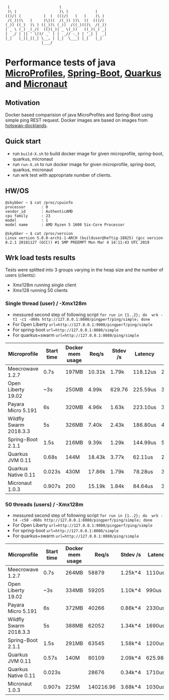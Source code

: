      (                      (
     )\ )                   )\ )            (
    (()/( (          (  (  (()/(   (   (    )\ )
     /(_)))\   (     )\))(  /(_)) ))\  )(  (()/(
    (_)) ((_)  )\ ) ((_))\ (_))  /((_)(()\  /(_))
    | _ \ (_) _(_/(  (()(_)| _ \(_))   ((_)(_) _|
    |  _/ | || ' \))/ _` | |  _// -_) | '_| |  _|
    |_|   |_||_||_| \__, | |_|  \___| |_|   |_|
                    |___/

# Performance tests of java [MicroProfiles](https://microprofile.io/), [Spring-Boot](https://spring.io/projects/spring-boot), [Quarkus](https://quarkus.io/) and [Micronaut](https://micronaut.io/)

## Motivation

Docker based comparision of java MicroProfiles and Spring-Boot using simple ping REST request. Docker images are based
on images from [hotswap-docklands](https://github.com/HotswapProjects/hotswap-docklands).
## Quick start

* run `build-X.sh` to build docker image for given microprofile, spring-boot, quarkus, micronaut
* run `run-X.sh` to run docker image for given microprofile, spring-boot, quarkus, micronaut
* run wrk test with appropriate number of clients.

## HW/OS
```
@skybber ~ $ cat /proc/cpuinfo
processor       : 0
vendor_id       : AuthenticAMD
cpu family      : 23
model           : 1
model name      : AMD Ryzen 5 1600 Six-Core Processor

@skybber ~ $ cat /proc/version
Linux version 5.0.0-arch1-1-ARCH (builduser@heftig-18825) (gcc version 8.2.1 20181127 (GCC)) #1 SMP PREEMPT Mon Mar 4 14:11:43 UTC 2019
```

## Wrk load tests results

Tests were splitted into 3 groups varying in the heap size and the number of users (clients):

- Xmx128m running single client
- Xmx128 running 50 clients

### Single thread (user) / -Xmx128m

* messured second step of following script `for run in {1..2}; do  wrk -t1 -c1 -d60s http://127.0.0.1:8080/pingperf/ping/simple; done`
* For Open Liberty `url=http://127.0.0.1:9080/pingperf/ping/simple`
* For spring-boot `url=http://127.0.0.1:8080/simple`
* For quarkus+swarm `url=http://127.0.0.1:8080/ping/simple`

|Microprofile|Start time|Docker mem usage|Req/s|Stdev /s|Latency|Stdev|
|------------|----------|----------------|-----|--------|----------|--------|
|Meecrowave 1.2.7|0.7s|197MB|10.31k|1.79k|118.12us|280.55us|
|Open Liberty 19.02|~3s|250MB|4.99k|629.76|225.59us|372.52us|
|Payara Micro 5.191|6s|320MB|4.96k|1.63k|223.10us|332.64us|
|Wildfly Swarm 2018.3.3|5s|326MB|7.40k|2.43k|186.80us|486.31us|
|Spring-Boot 2.1.1|1.5s|216MB|9.39k|1.29k|144.99us|521.05us|
|Quarkus JVM 0.11|0.68s|144M|18.43k|3.77k|62.11us|269.61us|
|Quarkus Native 0.11|0.023s|430M|17.86k|1.79k|78.28us|362.31us|
|Micronaut 1.0.3|0.907s|200|15.19k|1.84k|84.64us|310.88us|

### 50 threads (users) / -Xmx128m
* messured second step of following script `for run in {1..2}; do  wrk -t4 -c50 -d60s http://127.0.0.1:8080/pingperf/ping/simple; done`
* For Open Liberty `url=http://127.0.0.1:9080/pingperf/ping/simple`
* For spring-boot `url=http://127.0.0.1:8080/simple`
* For quarkus+swarm `url=http://127.0.0.1:8080/ping/simple`

|Microprofile|Start time|Docker mem usage|Req/s|Stdev /s|Latency|Stdev|
|------------|----------|----------------|-----|--------|----------|--------|
|Meecrowave 1.2.7|0.7s|264MB|58879|1.25k*4|1110us|1400us|
|Open Liberty 19.02|~3s|334MB|59205|1.10k*4|990us|1440us|
|Payara Micro 5.191|6s|372MB|40266|0.88k*4|2330us|4440us|
|Wildfly Swarm 2018.3.3|5s|388MB|62052|1.34k*4|1690us|5550us|
|Spring-Boot 2.1.1|1.5s|291MB|63545|1.58k*4|1200us|1750us|
|Quarkus JVM 0.11|0.57s|140M|80109|2.09k*4|625.98us|453.44us|
|Quarkus Native 0.11|0.023s||28676|0.34k*4|1710us|602.95us|
|Micronaut 1.0.3|0.907s|225M|140216.96|3.68k*4|1030us|2760us|
